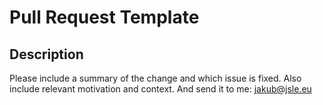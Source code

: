 # Pull Request Template

## Description

Please include a summary of the change and which issue is fixed. Also include relevant motivation and context.
And send it to me: jakub@jsle.eu
